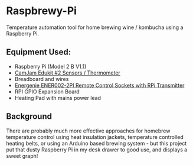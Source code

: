 # Raspbrewy-Pi

Temperature automation tool for home brewing wine / kombucha using a Raspberry Pi.

## Equipment Used:
* Raspberry Pi (Model 2 B V1.1)
* <a href="https://camjam.me/?page_id=623" target="_blank">CamJam Edukit #2 Sensors / Thermometer</a>
* Breadboard and wires
* <a href="https://energenie4u.co.uk/catalogue/product/ENER002-2PI" target="_blank">Energenie ENER002-2PI Remote Control Sockets with RPi Transmitter</a>
* RPI GPIO Expansion Board
* Heating Pad with mains power lead

## Background

There are probably much more effective approaches for homebrew temperature control using heat insulation jackets, temperature controlled heating belts, or using an Arduino based brewing system - but this project put that dusty Raspberry Pi in my desk drawer to good use, and displays a sweet graph!

